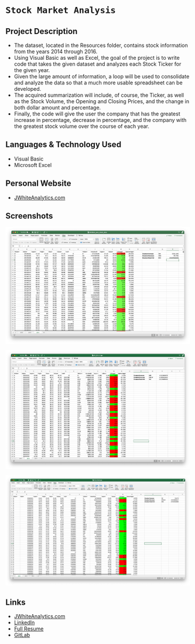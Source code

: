 # `Stock Market Analysis`

## Project Description

-  The dataset, located in the Resources folder, contains stock information from the years 2014 through 2016.
- Using Visual Basic as well as Excel, the goal of the project is to write code that takes the given dataset and analyzes each Stock Ticker for the given year.
- Given the large amount of information, a loop will be used to consolidate and analyze the data so that a much more usable spreadsheet can be developed.
- The acquired summarization will include, of course, the Ticker, as well as the Stock Volume, the Opening and Closing Prices, and the change in both dollar amount and percentage.
- Finally, the code will give the user the company that has the greatest increase in percentage, decrease in percentage, and the company with the
greatest stock volume over the course of each year.

## Languages & Technology Used

- Visual Basic
- Microsoft Excel

## Personal Website

- [JWhiteAnalytics.com](https://jwhiteanalytics.com)

## Screenshots
![image](/Images/2014.png)

![image](/Images/2015.png)

![image](/Images/2016.png)

## Links
- [JWhiteAnalytics.com](https://jwhiteanalytics.com)
- [LinkedIn](https://www.linkedin.com/in/jimmywhite1987)
- [Full Resume](https://jwhiteanalytics.com/JWhite%20Resume.pdf)
- [GitLab](https://gitlab.com/jimmywhite1987)
